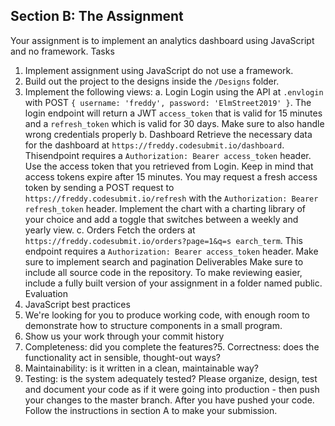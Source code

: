 ## Section B: The Assignment
Your assignment is to implement an analytics dashboard using
JavaScript and no framework.
Tasks
1. Implement assignment using JavaScript do not use a
framework.
2. Build out the project to the designs inside
the `/Designs` folder.
3. Implement the following views:
a. Login
Login using the API at `.envlogin` with POST `{
username: 'freddy', password: 'ElmStreet2019' }`. The
login endpoint will return a JWT `access_token` that is
valid for 15 minutes and a `refresh_token` which is
valid for 30 days. Make sure to also handle wrong
credentials properly
b. Dashboard
Retrieve the necessary data for the dashboard
at `https://freddy.codesubmit.io/dashboard`. Thisendpoint requires a `Authorization: Bearer
access_token` header. Use the access token that you
retrieved from Login. Keep in mind that access tokens
expire after 15 minutes. You may request a fresh
access token by sending a POST request
to `https://freddy.codesubmit.io/refresh` with
the `Authorization: Bearer refresh_token` header.
Implement the chart with a charting library of your
choice and add a toggle that switches between a
weekly and yearly view.
c. Orders
Fetch the orders
at `https://freddy.codesubmit.io/orders?page=1&q=s
earch_term`. This endpoint requires a `Authorization:
Bearer access_token` header. Make sure to implement
search and pagination
Deliverables
Make sure to include all source code in the repository.
To make reviewing easier, include a fully built version of your
assignment in a folder named public.
Evaluation
1. JavaScript best practices
2. We're looking for you to produce working code, with
enough room to demonstrate how to structure
components in a small program.
3. Show us your work through your commit history
4. Completeness: did you complete the features?5. Correctness: does the functionality act in sensible,
thought-out ways?
6. Maintainability: is it written in a clean, maintainable way?
7. Testing: is the system adequately tested?
Please organize, design, test and document your code as if it
were going into production - then push your changes to the
master branch. After you have pushed your code. Follow the
instructions in section A to make your submission.
